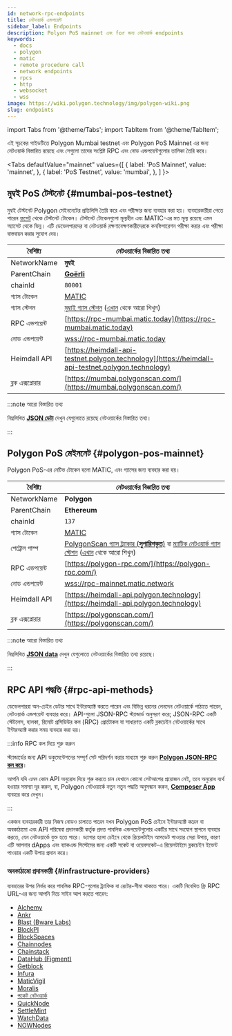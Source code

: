 ```yaml
---
id: network-rpc-endpoints
title: নেটওয়ার্ক এন্ডপয়েন্ট
sidebar_label: Endpoints
description: Polyon PoS mainnet এবং for জন্য নেটওয়ার্ক endpoints
keywords:
  - docs
  - polygon
  - matic
  - remote procedure call
  - network endpoints
  - rpcs
  - http
  - websocket
  - wss
image: https://wiki.polygon.technology/img/polygon-wiki.png
slug: endpoints
---
```

import Tabs from '@theme/Tabs';
import TabItem from '@theme/TabItem';

এই সূচকের গাইডটিতে Polygon Mumbai testnet এবং Polygon PoS Mainnet এর জন্য নেটওয়ার্ক বিস্তারিত রয়েছে এবং সেগুলো তাদের সংশ্লিষ্ট RPC এবং নোড এন্ডপয়েন্টগুলোর তালিকা তৈরি করে।

<Tabs
defaultValue="mainnet"
values={[
{ label: 'PoS Mainnet', value: 'mainnet', },
{ label: 'PoS Testnet', value: 'mumbai', },
]
}>
<TabItem value="mumbai">

## মুম্বই PoS টেস্টনেট {#mumbai-pos-testnet}

মুম্বই টেস্টনেট Polygon মেইননেটের প্রতিলিপি তৈরি করে এবং পরীক্ষার জন্য ব্যবহার করা হয়। ব্যবহারকারীরা পেতে পারেন [ফসেট](https://faucet.polygon.technology/) থেকে টেস্টনেট টোকেন। টেস্টনেট টোকেনগুলো মূল্যহীন এবং MATIC-এর মত মূল্য রয়েছে এমন অ্যাসেট থেকে ভিন্ন। এটি ডেভেলপারদের বা নেটওয়ার্ক রক্ষণাবেক্ষণকারীদেরকে কনফিগারেশন পরীক্ষা করার এবং পরীক্ষা বাস্তবায়ন করার সুযোগ দেয়।

| বৈশিষ্ট্য | নেটওয়ার্কের বিস্তারিত তথ্য |
| ---------------------------------- | ---------------------------------------------------------------- |
| NetworkName | **মুম্বই** |
| ParentChain | **[Goërli](https://goerli.net/)** |
| chainId | `80001` |
| গ্যাস টোকেন | [MATIC](gas-token) |
| গ্যাস স্টেশন | [মুম্বাই গ্যাস স্টেশন](https://gasstation-mumbai.matic.today/v2) ([এখান](https://docs.polygon.technology/docs/develop/tools/polygon-gas-station/) থেকে আরো শিখুন) |
| RPC এন্ডপয়েন্ট | [https://rpc-mumbai.matic.today](https://rpc-mumbai.matic.today) |
| নোড এন্ডপয়েন্ট | [wss://rpc-mumbai.matic.today](wss://rpc-mumbai.matic.today) |
| Heimdall API | [https://heimdall-api-testnet.polygon.technology](https://heimdall-api-testnet.polygon.technology) |
| ব্লক এক্সপ্লোরার | [https://mumbai.polygonscan.com/](https://mumbai.polygonscan.com/) |

:::note আরো বিস্তারিত তথ্য

নিম্নলিখিত [**JSON ডেটা**](https://static.matic.network/network/testnet/mumbai/index.json) দেখুন যেগুলোতে রয়েছে
নেটওয়ার্কের বিস্তারিত তথ্য।

:::

</TabItem>
<TabItem value="mainnet">

## Polygon PoS মেইননেট {#polygon-pos-mainnet}

Polygon PoS-এর নেটিভ টোকেন হলো MATIC, এবং গ্যাসের জন্য ব্যবহার করা হয়।

| বৈশিষ্ট্য | নেটওয়ার্কের বিস্তারিত তথ্য |
| ---------------------------------- | ---------------------------------------------------------------- |
| NetworkName | **Polygon** |
| ParentChain | **Ethereum** |
| chainId | `137` |
| গ্যাস টোকেন | [MATIC](gas-token) |
| পেট্রোল পাম্প | [PolygonScan গ্যাস ট্র্যাকার (**সুপারিশকৃত**)](https://polygonscan.com/gastracker) বা [ম্যাটিক নেটওয়ার্ক গ্যাস স্টেশন](https://gasstation-mainnet.matic.network/v2) ([এখান](https://docs.polygon.technology/docs/develop/tools/polygon-gas-station/) থেকে আরো শিখুন) |
| RPC এন্ডপয়েন্ট | [https://polygon-rpc.com/](https://polygon-rpc.com/) |
| নোড এন্ডপয়েন্ট | [wss://rpc-mainnet.matic.network](wss://rpc-mainnet.matic.network) |
| Heimdall API | [https://heimdall-api.polygon.technology](https://heimdall-api.polygon.technology) |
| ব্লক এক্সপ্লোরার | [https://polygonscan.com/](https://polygonscan.com/) |

:::note আরো বিস্তারিত তথ্য

নিম্নলিখিত [**JSON data**](https://github.com/maticnetwork/static/blob/master/network/mainnet/v1/index.json) দেখুন যেগুলোতে নেটওয়ার্কের বিস্তারিত তথ্য রয়েছে।

:::

</TabItem>
</Tabs>

## RPC API পদ্ধতি {#rpc-api-methods}

ডেভেলপাররা অন-চেইন ডেটার সাথে ইন্টারঅ্যাক্ট করতে পারেন এবং বিভিন্ন ধরনের লেনদেন নেটওয়ার্কে পাঠাতে পারেন, নেটওয়ার্ক এন্ডপয়েন্ট ব্যবহার করে। API-গুলো JSON-RPC স্ট্যান্ডার্ড অনুসরণ করে; JSON-RPC একটি স্টেটলেস, হালকা, রিমোট প্রসিডিউর কল (RPC) প্রোটোকল যা সাধারণত একটি ব্লকচেইন নেটওয়ার্কের সাথে ইন্টারঅ্যাক্ট করার সময় ব্যবহার করা হয়।

:::info RPC কল দিয়ে শুরু করুন

স্ট্যান্ডার্ডের জন্য API ডকুমেন্টেশনের সম্পূর্ণ সেট পরিদর্শন করার মাধ্যমে শুরু করুন [**Polygon JSON-RPC কল করে**](https://edge-docs.polygon.technology/docs/get-started/json-rpc-commands/)।

আপনি যদি এমন কোন API অনুরোধ দিয়ে শুরু করতে চান যেখানে কোনো সেটআপের প্রয়োজন নেই, তবে অনুরোধ ব্যর্থ হওয়ার সমস্যা দূর করুন, বা, Polygon নেটওয়ার্কে নতুন নতুন পদ্ধতি অনুসন্ধান করুন, [**Composer App**](https://composer.alchemyapi.io?composer_state=%7B%22chain%22%3A2%2C%22network%22%3A401%2C%22methodName%22%3A%22eth_getBlockByNumber%22%2C%22paramValues%22%3A%5B%22latest%22%2Cfalse%5D%7D) ব্যবহার করে দেখুন।

:::

একজন ব্যবহারকারী তার নিজস্ব নোডও চালাতে পারেন যখন Polygon PoS চেইনে ইন্টারঅ্যাক্ট করেন বা অবকাঠামো এবং API পরিষেবা প্রদানকারী কর্তৃক প্রদত্ত পাবলিক এন্ডপয়েন্টগুলোর একটির সাথে সংযোগ স্থাপনে ব্যবহার করতে, যেন নেটওয়ার্কে যুক্ত হতে পারে। ড্যাগার হলো চেইনে থেকে রিয়েলটাইম আপডেট পাওয়ার সেরা উপায়, কারণ এটি আপনার dApps এবং ব্যাকএন্ড সিস্টেমের জন্য একটি সকেট বা ওয়েবসকেট-এ রিয়েলটাইমে ব্লকচেইন ইভেন্ট পাওয়ার একটি উপায় প্রদান করে।

### অবকাঠামো প্রদানকারী {#infrastructure-providers}

ব্যবহারের উপর নির্ভর করে পাবলিক RPC-গুলোর ট্র্যাফিক বা রেটের-সীমা থাকতে পারে। একটি নিবেদিত ফ্রি RPC URL-এর জন্য আপনি নিচে সাইন আপ করতে পারেন:

* [Alchemy](https://www.alchemy.com/)
* [Ankr](https://www.ankr.com/)
* [Blast (Bware Labs)](https://blastapi.io/)
* [BlockPI](https://blockpi.io/)
* [BlockSpaces](https://www.blockspaces.com/web3-infrastructure)
* [Chainnodes](https://www.chainnodes.org/)
* [Chainstack](https://chainstack.com/build-better-with-polygon/)
* [DataHub (Figment)](https://datahub.figment.io)
* [Getblock](https://getblock.io/en/)
* [Infura](https://infura.io)
* [MaticVigil](https://rpc.maticvigil.com/)
* [Moralis](https://moralis.io)
* [পকেট নেটওয়ার্ক](https://www.portal.pokt.network/)
* [QuickNode](https://www.quicknode.com/chains/matic)
* [SettleMint](https://docs.settlemint.com/docs/polygon-connect-to-a-node)
* [WatchData](https://docs.watchdata.io/blockchain-apis/polygon-api)
* [NOWNodes](https://nownodes.io/nodes/polygon-matic)
